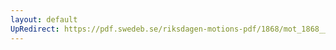 ```yaml
---
layout: default
UpRedirect: https://pdf.swedeb.se/riksdagen-motions-pdf/1868/mot_1868__ak__00169/mot_1868__ak__00169_001.pdf
---
```

